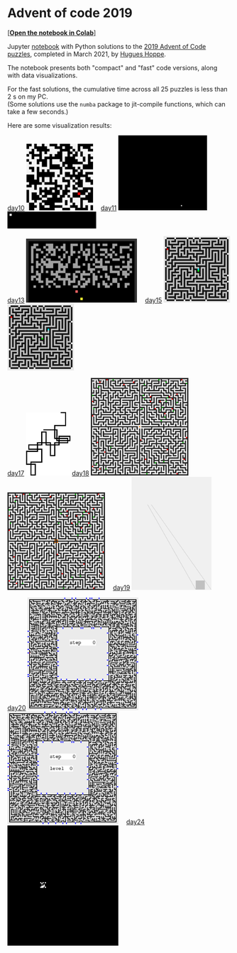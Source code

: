 <a name="top"></a>
# Advent of code 2019

[[**Open the notebook in Colab**]](https://colab.research.google.com/github/hhoppe/advent_of_code/blob/main/2019/advent_of_code_2019.ipynb)

Jupyter [notebook](https://github.com/hhoppe/advent_of_code/blob/main/2019/advent_of_code_2019.ipynb)
with Python solutions to the
[2019 Advent of Code puzzles](https://adventofcode.com/2019),
completed in March 2021,
by [Hugues Hoppe](http://hhoppe.com/).

The notebook presents both "compact" and "fast" code versions, along with data visualizations.

For the fast solutions, the cumulative time across all 25 puzzles is less than 2 s on my PC.<br/>
(Some solutions use the `numba` package to jit-compile functions, which can take a few seconds.)

Here are some visualization results:

<p>
<a href="#day10">day10</a> <img src="results/day10.gif" width="150">&emsp;
<a href="#day11">day11</a> <img src="results/day11a.gif" width="200">
<img src="results/day11b.gif" width="200">
</p>

<p>
<a href="#day13">day13</a> <img src="results/day13.gif" width="250">&emsp;
<a href="#day15">day15</a> <img src="results/day15a.gif" width="150">
<img src="results/day15b.gif" width="150">
</p>

<p>
<a href="#day17">day17</a> <img src="results/day17.png" width="100">
<a href="#day18">day18</a> <img src="results/day18a.gif" width="220">
<img src="results/day18b.gif" width="220">&emsp;
<a href="#day19">day19</a> <img src="results/day19b.png" width="180">
</p>

<p>
<a href="#day20">day20</a> <img src="results/day20a.gif" width="250">
<img src="results/day20b.gif" width="250">&emsp;
<a href="#day24">day24</a> <img src="results/day24.gif" width="250">
</p>
